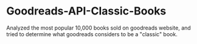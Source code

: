 # Goodreads-API-Classic-Books
Analyzed the most popular 10,000 books sold on goodreads website, and tried to determine what goodreads considers to be a "classic" book.
